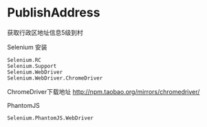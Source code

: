 # PublishAddress
获取行政区地址信息5级到村

Selenium
安装
```
Selenium.RC
Selenium.Support
Selenium.WebDriver
Selenium.WebDriver.ChromeDriver
```
ChromeDriver下载地址
http://npm.taobao.org/mirrors/chromedriver/

PhantomJS
```
Selenium.PhantomJS.WebDriver
```
